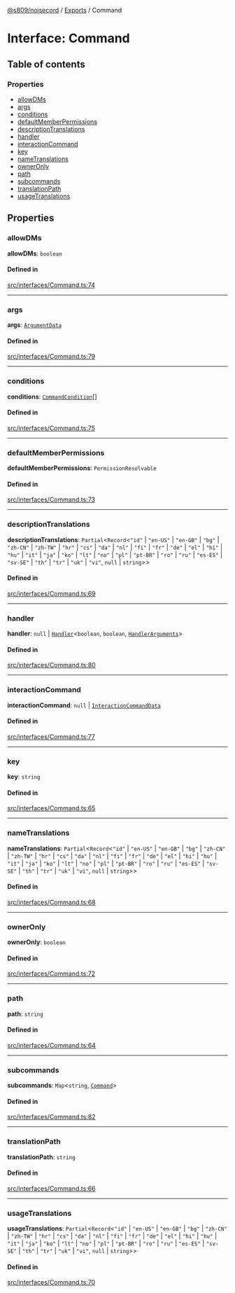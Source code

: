 [@s809/noisecord](../README.md) / [Exports](../modules.md) / Command

# Interface: Command

## Table of contents

### Properties

- [allowDMs](Command-1.md#allowdms)
- [args](Command-1.md#args)
- [conditions](Command-1.md#conditions)
- [defaultMemberPermissions](Command-1.md#defaultmemberpermissions)
- [descriptionTranslations](Command-1.md#descriptiontranslations)
- [handler](Command-1.md#handler)
- [interactionCommand](Command-1.md#interactioncommand)
- [key](Command-1.md#key)
- [nameTranslations](Command-1.md#nametranslations)
- [ownerOnly](Command-1.md#owneronly)
- [path](Command-1.md#path)
- [subcommands](Command-1.md#subcommands)
- [translationPath](Command-1.md#translationpath)
- [usageTranslations](Command-1.md#usagetranslations)

## Properties

### allowDMs

 **allowDMs**: `boolean`

#### Defined in

[src/interfaces/Command.ts:74](https://github.com/s809/noisecord/blob/a1ec49a/src/interfaces/Command.ts#L74)

___

### args

 **args**: [`ArgumentData`](Command.ArgumentData.md)

#### Defined in

[src/interfaces/Command.ts:79](https://github.com/s809/noisecord/blob/a1ec49a/src/interfaces/Command.ts#L79)

___

### conditions

 **conditions**: [`CommandCondition`](CommandCondition.md)[]

#### Defined in

[src/interfaces/Command.ts:75](https://github.com/s809/noisecord/blob/a1ec49a/src/interfaces/Command.ts#L75)

___

### defaultMemberPermissions

 **defaultMemberPermissions**: `PermissionResolvable`

#### Defined in

[src/interfaces/Command.ts:73](https://github.com/s809/noisecord/blob/a1ec49a/src/interfaces/Command.ts#L73)

___

### descriptionTranslations

 **descriptionTranslations**: `Partial`<`Record`<``"id"`` \| ``"en-US"`` \| ``"en-GB"`` \| ``"bg"`` \| ``"zh-CN"`` \| ``"zh-TW"`` \| ``"hr"`` \| ``"cs"`` \| ``"da"`` \| ``"nl"`` \| ``"fi"`` \| ``"fr"`` \| ``"de"`` \| ``"el"`` \| ``"hi"`` \| ``"hu"`` \| ``"it"`` \| ``"ja"`` \| ``"ko"`` \| ``"lt"`` \| ``"no"`` \| ``"pl"`` \| ``"pt-BR"`` \| ``"ro"`` \| ``"ru"`` \| ``"es-ES"`` \| ``"sv-SE"`` \| ``"th"`` \| ``"tr"`` \| ``"uk"`` \| ``"vi"``, ``null`` \| `string`\>\>

#### Defined in

[src/interfaces/Command.ts:69](https://github.com/s809/noisecord/blob/a1ec49a/src/interfaces/Command.ts#L69)

___

### handler

 **handler**: ``null`` \| [`Handler`](../modules/Command.md#handler)<`boolean`, `boolean`, [`HandlerArguments`](../modules/Command.md#handlerarguments)\>

#### Defined in

[src/interfaces/Command.ts:80](https://github.com/s809/noisecord/blob/a1ec49a/src/interfaces/Command.ts#L80)

___

### interactionCommand

 **interactionCommand**: ``null`` \| [`InteractionCommandData`](Command.InteractionCommandData.md)

#### Defined in

[src/interfaces/Command.ts:77](https://github.com/s809/noisecord/blob/a1ec49a/src/interfaces/Command.ts#L77)

___

### key

 **key**: `string`

#### Defined in

[src/interfaces/Command.ts:65](https://github.com/s809/noisecord/blob/a1ec49a/src/interfaces/Command.ts#L65)

___

### nameTranslations

 **nameTranslations**: `Partial`<`Record`<``"id"`` \| ``"en-US"`` \| ``"en-GB"`` \| ``"bg"`` \| ``"zh-CN"`` \| ``"zh-TW"`` \| ``"hr"`` \| ``"cs"`` \| ``"da"`` \| ``"nl"`` \| ``"fi"`` \| ``"fr"`` \| ``"de"`` \| ``"el"`` \| ``"hi"`` \| ``"hu"`` \| ``"it"`` \| ``"ja"`` \| ``"ko"`` \| ``"lt"`` \| ``"no"`` \| ``"pl"`` \| ``"pt-BR"`` \| ``"ro"`` \| ``"ru"`` \| ``"es-ES"`` \| ``"sv-SE"`` \| ``"th"`` \| ``"tr"`` \| ``"uk"`` \| ``"vi"``, ``null`` \| `string`\>\>

#### Defined in

[src/interfaces/Command.ts:68](https://github.com/s809/noisecord/blob/a1ec49a/src/interfaces/Command.ts#L68)

___

### ownerOnly

 **ownerOnly**: `boolean`

#### Defined in

[src/interfaces/Command.ts:72](https://github.com/s809/noisecord/blob/a1ec49a/src/interfaces/Command.ts#L72)

___

### path

 **path**: `string`

#### Defined in

[src/interfaces/Command.ts:64](https://github.com/s809/noisecord/blob/a1ec49a/src/interfaces/Command.ts#L64)

___

### subcommands

 **subcommands**: `Map`<`string`, [`Command`](Command-1.md)\>

#### Defined in

[src/interfaces/Command.ts:82](https://github.com/s809/noisecord/blob/a1ec49a/src/interfaces/Command.ts#L82)

___

### translationPath

 **translationPath**: `string`

#### Defined in

[src/interfaces/Command.ts:66](https://github.com/s809/noisecord/blob/a1ec49a/src/interfaces/Command.ts#L66)

___

### usageTranslations

 **usageTranslations**: `Partial`<`Record`<``"id"`` \| ``"en-US"`` \| ``"en-GB"`` \| ``"bg"`` \| ``"zh-CN"`` \| ``"zh-TW"`` \| ``"hr"`` \| ``"cs"`` \| ``"da"`` \| ``"nl"`` \| ``"fi"`` \| ``"fr"`` \| ``"de"`` \| ``"el"`` \| ``"hi"`` \| ``"hu"`` \| ``"it"`` \| ``"ja"`` \| ``"ko"`` \| ``"lt"`` \| ``"no"`` \| ``"pl"`` \| ``"pt-BR"`` \| ``"ro"`` \| ``"ru"`` \| ``"es-ES"`` \| ``"sv-SE"`` \| ``"th"`` \| ``"tr"`` \| ``"uk"`` \| ``"vi"``, ``null`` \| `string`\>\>

#### Defined in

[src/interfaces/Command.ts:70](https://github.com/s809/noisecord/blob/a1ec49a/src/interfaces/Command.ts#L70)
